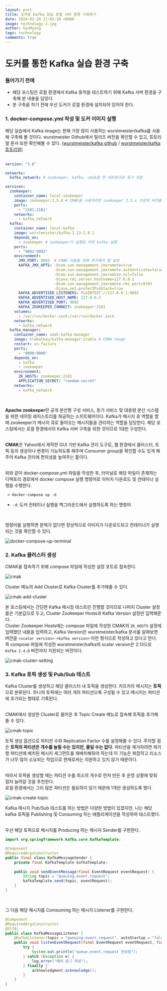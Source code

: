 ```yaml
---
layout:	post
title: 도커로 Kafka 실습 로컬 서버 환경 구축하기
date: 2024-02-20 21:03:10 +0900
image: technology-3.jpg
author: GyuMyung
tags: technology
comments: true
---
```


# 도커를 통한 Kafka 실습 환경 구축
### 들어가기 전에
* 해당 포스팅은 로컬 환경에서 Kafka 동작을 테스트하기 위해 Kafka 서버 환경을 구축해 본 내용을 담았다.
* 본 구축을 하기 전에 우선 도커가 로컬 환경에 설치되어 있어야 한다.


### 1. docker-compose.yml 작성 및 도커 이미지 실행

해당 실습에서 Kafka image는 현재 가장 많이 사용하는 wurstmeister/kafka를 사용해 구축해 볼 것이다. wurstmeister Github에서 릴리즈 버전을 확인할 수 있고, 튜토리얼 문서 또한 확인해볼 수 있다. ([wurstmeister/kafka github](https://github.com/wurstmeister/kafka-docker) / [wurstmeister/kafka 튜토리얼](https://wurstmeister.github.io/kafka-docker/)) <br/><br/>

```yaml
version: "3.6"

networks:
  kafka_network: # zookeeper, kafka, cmak을 한 네트워크로 묶기 위함

services:
  zookeeper:
    container_name: local-zookeeper
    image: zookeeper:3.5.8 # CMAK을 사용하려면 zookeeper 3.5.x 이상의 버전을 사용해야 함
    ports:
      - "2181:2181"
    networks:
      - kafka_network
  kafka:
    container_name: local-kafka
    image: wurstmeister/kafka:2.13-2.8.1
    depends_on:
      - zookeeper # zookeeper가 실행된 이후 kafka 실행
    ports:
      - "9092:9092"
    environment:
      JMX_PORT: 9093  # CMAK 이용을 위해 추가해야 할 설정
      KAFKA_JMX_OPTS: -Dcom.sun.management.jmxremote=true
                      -Dcom.sun.management.jmxremote.authenticate=false
                      -Dcom.sun.management.jmxremote.ssl=false
                      -Djava.rmi.server.hostname=127.0.0.1
                      -Dcom.sun.management.jmxremote.rmi.port=9393
                      -Djava.net.preferIPv4Stack=true
      KAFKA_ADVERTISED_LISTENERS: PLAINTEXT://127.0.0.1:9092
      KAFKA_ADVERTISED_HOST_NAME: 127.0.0.1
      KAFKA_ADVERTISED_PORT: 9092
      KAFKA_ZOOKEEPER_CONNECT: zookeeper:2181
    volumes:
      - /var/run/docker.sock:/var/run/docker.sock
    networks:
      - kafka_network
  kafka_manager:
    container_name: cmak-kafka-manager
    image: hlebalbau/kafka-manager:stable # CMAK image
    restart: on-failure
    ports:
      - "9000:9000"
    depends_on:
      - kafka
      - zookeeper
    environment:
      ZK_HOSTS: zookeeper:2181
      APPLICATION_SECRET: "random-secret"
    networks:
      - kafka_network
```
<br/>

**Apache zookeeper**란 공개 분산형 구성 서비스, 동기 서비스 및 대용량 분산 시스템을 위한 네이밍 레지스트리를 제공하는 소프트웨어이다. Kafka가 메시지 큐 역할을 할 때 zookeeper가 메시지 큐로 들어오는 메시지들을 관리하는 역할을 담당한다. 해당 포스팅에서는 로컬 환경에서의 Kafka 서버 구축을 위한 것이므로 1대만 구성한다. <br/><br/>

**CMAK**은 Yahoo에서 제작한 GUI 기반 Kafka 관리 도구로, 웹 환경에서 클러스터, 토픽 등의 생성이나 변경이 가능하도록 해주며 Consumer group을 확인할 수도 있게 해주어 Kafka 관리에 편의성을 높여주는 툴이다. <br/><br/>

위와 같이 docker-compose.yml 파일을 작성한 후, 터미널로 해당 파일이 존재하는 디렉토리 경로에서 docker compose 실행 명령어로 이미지 다운로드 및 컨테이너 실행을 수행한다. <br/>
```
 > docker-compose up -d
```
* `-d`: 도커 컨테이너 실행을 백그라운드에서 실행하도록 하는 명령어
<br/>

명령어를 실행하면 문제가 없다면 정상적으로 이미지가 다운로드되고 컨테이너가 실행되는 것을 확인할 수 있다. <br/>

![docker-compose-up-terminal](https://github.com/lgm1007/TIL/assets/57981691/4b53d9f6-13e0-4122-8333-b915477d5fad)
<br/>

### 2. Kafka 클러스터 생성

CMAK을 접속하기 위해 compose 파일에 작성한 설정 포트로 접속한다. <br/>

![cmak](https://github.com/lgm1007/TIL/assets/57981691/82c42e9e-f948-48e7-8b30-a8ee1bc552ac)
<br/>

Cluster 메뉴의 Add Cluster로 Kafka Cluster를 추가해줄 수 있다. <br/>

![cmak-add-cluster](https://github.com/lgm1007/TIL/assets/57981691/f7ca8b1b-64bb-4b95-b9f4-8ec8fb969201)
<br/>

본 포스팅에서는 간단한 Kafka 메시징 테스트만 진행할 것이므로 나머지 Cluster 설정들은 기본값으로 두고, Cluster Zookeeper Hosts과 Kafka Version 설정만 입력해준다. <br/>
Cluster Zookeeper Hosts에는 compose 파일에 작성한 CMAK의 `ZK_HOSTS` 설정에 입력했던 내용을 입력하고, Kafka Version은 wurstmeister/kafka 문서를 살펴보면 버전을 `<scalar version>-<kafka version>` 이런 형식으로 작성하고 있다고 한다. 즉 compose 파일에 작성한 wurstmeister/kafka의 scalar version은 2.13으로 `Kafka 2.4.0` 버전까지 지원되는 버전이다. <br/>

![cmak-cluster-setting](https://github.com/lgm1007/TIL/assets/57981691/ef8946d6-45b9-4722-89ec-b65fa4fc497d)


### 3. Kafka 토픽 생성 및 Pub/Sub 테스트

Kafka Cluster를 생성하고 해당 클러스터 내 토픽을 생성한다. 카프카의 메시지는 **토픽**으로 분류된다. 하나의 토픽에는 여러 개의 파티션으록 구성될 수 있고 메시지는 파티션에 추가되는 형태로 기록된다. <br/><br/>

CMAK에서 생성한 Cluster로 들어온 후 Topic Create 메뉴로 접속해 토픽을 추가해줄 수 있다. <br/>

![cmak-topic](https://github.com/lgm1007/TIL/assets/57981691/d05ed800-aaf4-4d22-91f1-0d7b19266d92)
<br/>

토픽 생성 옵션으로 파티션 수와 Replication Factor 수를 설정해줄 수 있다. 주의할 점은 **토픽의 파티션은 개수를 늘릴 수는 있지만, 줄일 수는 없다.** 파티션을 제거하려면 제거할 파티션에 배치된 메시지 세그먼트를 재배치해줘야 하는데 이 기능은 복잡하고 리소스가 너무 많이 소요되는 작업으로 현재로써는 지원하고 있지 않기 때문이다. <br/><br/>

따라서 토픽을 생성할 때는 파티션 수를 최소의 개수로 먼저 만든 후 운영 상황에 맞춰 점차 늘려갈 것을 추천한다. <br/>
로컬 환경에서는 그리 많은 파티션은 필요하지 않기 때문에 1개만 생성하도록 했다. <br/>

![cmak-create-topic](https://github.com/lgm1007/TIL/assets/57981691/1b8e5e52-f187-461d-afd9-7bd85538acdb)
<br/>

Kafka 메시지 Pub/Sub 테스트를 하는 방법은 다양한 방법이 있겠지만, 나는 해당 kafka 토픽을 Publishing 및 Consuming 하는 애플리케이션을 작성하여 테스트했다. <br/><br/>

우선 해당 토픽으로 메시지를 Producing 하는 메시지 Sender를 구현한다. <br/>

```java
import org.springframework.kafka.core.KafkaTemplate;

@Component
@RequiredArgsConstructor
public final class KafkaMessageSender {
    private final KafkaTemplate kafkaTemplate;
    
    public void sendEventMessage(final EventRequest eventRequest) {
        String topic = "queuing.event.request";
        kafkaTemplate.send(topic, eventRequest);
    }
}
```
<br/>

그 다음 해당 메시지를 Comsuming 하는 메시지 Listener를 구현한다. <br/>

```java
@Component
@RequiredArgsConstructor
@Slf4j
public class KafkaMessageListener {
    @KafkaListener(topic = "queuing.event.request", autoStartup = "false")
    public void listenEventRequest(final EventRequest eventRequest, final Acknowledgment acknowledgment) {
        try {
            System.out.println("queue.event.request 컨슈밍");
        } catch (Exception e) {
            log.error("에러 로그 작성");
        } finally {
            acknowledgment.acknowledge();
        }
    }
}
```

